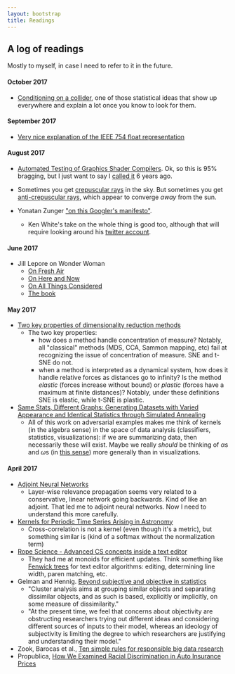 ```yaml
---
layout: bootstrap
title: Readings
---
```


## A log of readings

Mostly to myself, in case I need to refer to it in the future.

#### October 2017

* [Conditioning on a collider](https://www.theatlantic.com/business/archive/2012/05/when-correlation-is-not-causation-but-something-much-more-screwy/256918/),
  one of those statistical ideas that show up everywhere and explain
  a lot once you know to look for them.

#### September 2017

* [Very nice explanation of the IEEE 754 float representation](https://twitter.com/paulsmith/status/908407225240182784)

#### August 2017

* [Automated Testing of Graphics Shader Compilers](https://www.doc.ic.ac.uk/~afd/homepages/papers/pdfs/2017/OOPSLA.pdf). Ok, so this is 95% bragging, but I just want to say I [called it](https://blog.regehr.org/archives/631#comment-3256) 6 years ago.

* Sometimes you get [crepuscular rays](http://www.atoptics.co.uk/atoptics/rayim1.htm) in the sky. But sometimes you get [anti-crepuscular rays](http://www.atoptics.co.uk/atoptics/anti1.htm), which appear to converge _away_ from the sun.

* Yonatan Zunger ["on this Googler's manifesto"](https://medium.com/@yonatanzunger/so-about-this-googlers-manifesto-1e3773ed1788).
  * Ken White's take on the whole thing is good too, although that will require looking around his [twitter account](http://twitter.com/popehat).

#### June 2017

* Jill Lepore on Wonder Woman
  * [On Fresh Air](http://www.npr.org/2014/10/27/359078315/the-man-behind-wonder-woman-was-inspired-by-both-suffragists-and-centerfolds)
  * [On Here and Now](http://www.wbur.org/hereandnow/2017/06/05/wonder-woman-jill-lepore-feminism)
  * [On All Things Considered](http://www.npr.org/2017/06/03/531397415/wonder-woman-shows-girls-that-men-arent-the-only-superheros-who-rescue-people)
  * [The book](https://www.amazon.com/Secret-History-Wonder-Woman/dp/0804173400)

#### May 2017

* [Two key properties of dimensionality reduction methods](http://ieeexplore.ieee.org/stamp/stamp.jsp?arnumber=7008663)
  * The two key properties:
    * how does a method handle concentration of measure? Notably, all "classical" methods (MDS, CCA, Sammon mapping, etc) fail at recognizing the issue of concentration of measure. SNE and t-SNE do not.
	* when a method is interpreted as a dynamical system, how does it handle relative forces as distances go to infinity? Is the method *elastic* (forces increase without bound) or *plastic* (forces have a maximum at finite distances)? Notably, under these definitions SNE is elastic, while t-SNE is plastic.
* [Same Stats, Different Graphs: Generating Datasets with Varied Appearance and Identical Statistics through Simulated Annealing](https://www.autodeskresearch.com/sites/default/files/SameStats-DifferentGraphs.pdf)
  * All of this work on adversarial examples makes me think of kernels (in the algebra sense) in the space of data analysis (classifiers, statistics, visualizations): if we are summarizing data, then necessarily these will exist. Maybe we really *should* be thinking of $\alpha$s and $\omega$s (in [this sense](http://algebraicvis.net/paper.pdf)) more generally than in visualizations.

#### April 2017

* [Adjoint Neural Networks](http://download.springer.com/static/pdf/217/chp%253A10.1007%252F978-3-319-00248-4_7.pdf?originUrl=http%3A%2F%2Flink.springer.com%2Fchapter%2F10.1007%2F978-3-319-00248-4_7&token2=exp=1492725655~acl=%2Fstatic%2Fpdf%2F217%2Fchp%25253A10.1007%25252F978-3-319-00248-4_7.pdf%3ForiginUrl%3Dhttp%253A%252F%252Flink.springer.com%252Fchapter%252F10.1007%252F978-3-319-00248-4_7*~hmac=2b4c7d346d845b30e68d0d33ea1597682508b66331aeef3b84fd1408133486b5)
  * Layer-wise relevance propagation seems very related to a conservative,
    linear network going backwards. Kind of like an adjoint. That led
    me to adjoint neural networks. Now I need to understand this more carefully.
* [Kernels for Periodic Time Series Arising in Astronomy](http://www.cs.tufts.edu/~roni/PUB/ecml09-tskernels.pdf)
  * Cross-correlation is not a kernel (even though it's a metric), but something similar is (kind
    of a softmax without the normalization term)
* [Rope Science - Advanced CS concepts inside a text editor](https://github.com/google/xi-editor/blob/master/doc/rope_science/intro.md)
  * They had me at monoids for efficient updates. Think something like
    [Fenwick trees](https://en.wikipedia.org/wiki/Fenwick_tree) for
    text editor algorithms: editing, determining line width, paren
    matching, etc.
* Gelman and Hennig. [Beyond subjective and objective in statistics](http://www.rss.org.uk/Images/PDF/publications/2017/Gelman-Hennig-April-17.pdf)
  * "Cluster analysis aims at grouping similar objects and separating
    dissimilar objects, and as such is based, explicitly or
    implicitly, on some measure of dissimilarity."
  * "At the present time, we feel that concerns about objectivity are
    obstructing researchers trying out different ideas and considering
    different sources of inputs to their model, whereas an ideology of
    subjectivity is limiting the degree to which researchers are
    justifying and understanding their model."
* Zook, Barocas et al., [Ten simple rules for responsible big data research](http://journals.plos.org/ploscompbiol/article/file?id=10.1371/journal.pcbi.1005399&type=printable)
* Propublica, [How We Examined Racial Discrimination in Auto Insurance Prices](https://www.propublica.org/article/minority-neighborhoods-higher-car-insurance-premiums-methodology)
	

